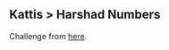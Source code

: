 ## Kattis > Harshad Numbers

Challenge from [here](https://open.kattis.com/problems/harshadnumbers).
